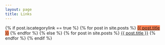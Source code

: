 ```yaml
---
layout: page
title: Links
---
```

<div class="main">
{% if post.iscategorylink == true %}
  {% for post in site.posts %}
  <a href="?{{ post.title }}" class="button" target="_self" style="background-color: coral !important;">{{ post.title }}</a>
  {% endfor %}
{% else %}
  {% for post in site.posts %}
  <a href="{{ post.excerpt | remove: '<p>' | remove: '</p>' }}" class="button" target="_blank">{{ post.title }}</a>
  {% endfor %}
{% endif %}
</div>
